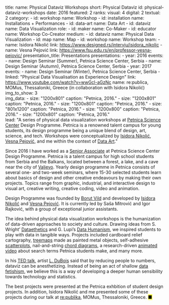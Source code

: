 title: 
    name: Physical Dataviz Workshops
    short: Physical Dataviz
id: physical-dataviz-workshops
date: 2016
featured: 2
ranks:
    visual: 4
    digital: 2
    textual: 2
category: 
    - id: workshop
      name: Workshop
    - id: installation
      name: Installations + Performances
    - id: data-art
      name: Data Art
    - id: dataviz
      name: Data Visualization
role:
    - id: maker
      name: Co-Maker
    - id: educator
      name: Workshop Co-Creator
medium:
    - id: dataviz
      name: Physical Data Visualization
    - id: map
      name: Map
    - id: workshop
      name: Workshop
team:
    - name: Isidora Nikolić
      link: https://www.designed.rs/intervju/isidora_nikolic
    - name: Vesna Pejović
      link: https://www.fsu.edu.rs/en/professor-vesna-pejovic/
presentation_title: Presentations
presentations:
    - year: 2016
      events:
        - name: <span class='italic-style'>Design Seminar</span> (Summer), Petnica Science Center, Serbia
        - name: <span class='italic-style'>Design Seminar</span> (Autumn), Petnica Science Center, Serbia
    - year: 2017
      events:
        - name: <span class='italic-style'>Design Seminar</span> (Winter), Petnica Science Center, Serbia
        - linked: "Physical Data Visualisation as Experience Design"
          link: https://www.youtube.com/watch?v=wwGcl-aGzNc
          name: re:publica, MOMus, Thessaloniki, Greece (in collaboration with Isidora Nikolić)
img_to_show: 3       
img_data:
    - size: "1200x801"
      caption: "Petnica, 2016."
    - size: "1200x801"
      caption: "Petnica, 2016."
    - size: "1200x801"
      caption: "Petnica, 2016."
    - size: "801x1200"
      caption: "Petnica, 2016."
    - size: "1200x800"
      caption: "Petnica, 2016."
    - size: "1200x801"
      caption: "Petnica, 2016."   
lead: "A series of physical data visualization workshops at <a href='https://en.wikipedia.org/wiki/Petnica_Science_Center' target='_blank'>Petnica Science Center</a> Design Programme. Petnica is a renowned talent campus for young students, its design programme being a unique blend of design, art, science, and tech. Workshops were conceptualized by <a href='https://www.designed.rs/intervju/isidora_nikolic' target='_blank'>Isidora Nikolić</a>, <a href='https://www.fsu.edu.rs/en/professor-vesna-pejovic/' target='_blank'>Vesna Pejović</a>, and me within the context of <a href='/work/projects/category/data-art'>Data Art</a>." 

Since 2016 I have worked as a <a href='/work/teaching#petnica'>Senior Associate</a> at Petnica Science Center Design Programme. Petnica is a talent campus for high school students from Serbia and the Balkans, located between a forest, a lake, and a cave near the city of <a href='https://en.wikipedia.org/wiki/Valjevo' target='_blank'>Valjevo</a>. Yearly design programme in Petnica consists of several one- and two-week seminars, where 15-30 selected students learn about basics of design and other creative endeavours by making their own projects. Topics range from graphic, industrial, and interactive design to visual art, creative writing, creative coding, video and animation.

Design Programme was founded by <a href='https://www.designed.rs/intervju/borut_vild' target='_blank'>Borut Vild</a> and developed by <a href='https://www.designed.rs/intervju/isidora_nikolic' target='_blank'> Isidora Nikolić</a> and <a href='https://www.fsu.edu.rs/en/professor-vesna-pejovic/' target='_blank'>Vesna Pejović</a>. It is currently led by Saša Mitrović and Igor Rajković, with a group of exceptional junior assistants.

The idea behind physical data visualization workshops is the humanization of data-driven approaches to society and culture. Drawing ideas from S. Wright’ <a href='https://monoskop.org/images/b/b7/Wright_Stephen_ed_Datasthetics_How_To_Do_Things_With_Data.pdf' target='_blank'><span class='italic-style'>Dataethetics</span></a> and G. Lupi’s <a href='http://giorgialupi.com/data-humanism-my-manifesto-for-a-new-data-wold' target='_blank'><span class='italic-style'>Data Humanism</span></a>, we inspired students to play with data in tangible ways. Projects included cardboard relief cartography, <a href='https://datavizcatalogue.com/methods/treemap.html' target='_blank'>treemaps</a> made as painted metal objects, self-adhesive <a href='https://datavizcatalogue.com/methods/scatterplot.html' target='_blank'>scatterplots</a>, nail-and-string  <a href='https://datavizcatalogue.com/methods/non_ribbon_chord_diagram.html' target='_blank'>chord diagrams</a>, a research-driven <a href='https://www.youtube.com/watch?v=befZ8n4domg' target='_blank'>animated video</a> about search terms Petnica students make, and many more.

In his <a href='https://www.ted.com/talks/r_luke_dubois_insightful_human_portraits_made_from_data' target='_blank'>TED talk</a>, artist <a href='http://lukedubois.com/' target='_blank'>L. DuBois</a> said that by reducing people to numbers, dataviz can be anesthetizing. Instead of being an act of shallow <a href='https://en.wikipedia.org/wiki/Quantified_self#The_data_fetishist_critique' target='_blank'>data fetishism</a>, we believe this is a way of developing a deeper human sensibility towards technology and statistics.

The best projects were presented at the Petnica exhbition of student design projects. In addition, Isidora Nikolić and me presented some of these projects during our talk at <a href='https://www.youtube.com/watch?v=wwGcl-aGzNc' target='_blank'>re:publika</a>, MOMus, Thessaloniki, Greece. <mark>&#9632;</mark>